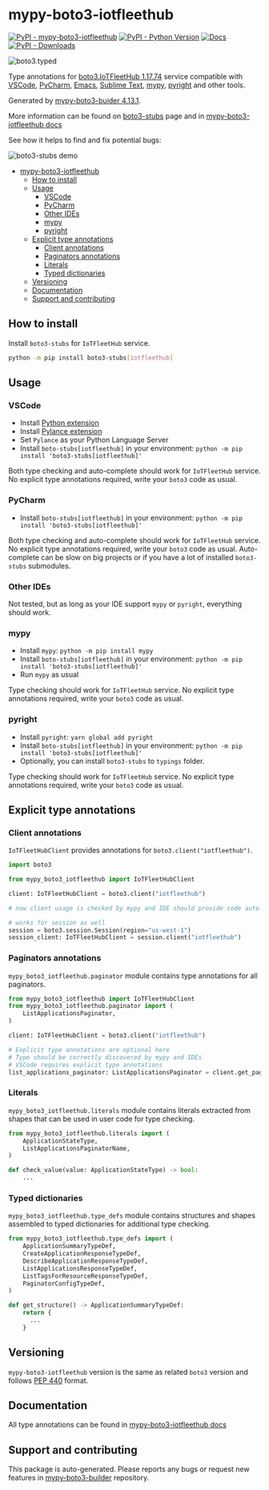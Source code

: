 # mypy-boto3-iotfleethub<a id="mypy-boto3-iotfleethub"></a>

[![PyPI - mypy-boto3-iotfleethub](https://img.shields.io/pypi/v/mypy-boto3-iotfleethub.svg?color=blue)](https://pypi.org/project/mypy-boto3-iotfleethub)
[![PyPI - Python Version](https://img.shields.io/pypi/pyversions/mypy-boto3-iotfleethub.svg?color=blue)](https://pypi.org/project/mypy-boto3-iotfleethub)
[![Docs](https://img.shields.io/readthedocs/mypy-boto3-builder.svg?color=blue)](https://mypy-boto3-builder.readthedocs.io/)
[![PyPI - Downloads](https://img.shields.io/pypi/dw/mypy-boto3-iotfleethub?color=blue)](https://pypistats.org/packages/mypy-boto3-iotfleethub)

![boto3.typed](https://github.com/vemel/mypy_boto3_builder/raw/master/logo.png)

Type annotations for
[boto3.IoTFleetHub 1.17.74](https://boto3.amazonaws.com/v1/documentation/api/1.17.74/reference/services/iotfleethub.html#IoTFleetHub)
service compatible with [VSCode](https://code.visualstudio.com/),
[PyCharm](https://www.jetbrains.com/pycharm/),
[Emacs](https://www.gnu.org/software/emacs/),
[Sublime Text](https://www.sublimetext.com/),
[mypy](https://github.com/python/mypy),
[pyright](https://github.com/microsoft/pyright) and other tools.

Generated by
[mypy-boto3-buider 4.13.1](https://github.com/vemel/mypy_boto3_builder).

More information can be found on
[boto3-stubs](https://pypi.org/project/boto3-stubs/) page and in
[mypy-boto3-iotfleethub docs](https://vemel.github.io/boto3_stubs_docs/mypy_boto3_iotfleethub/)

See how it helps to find and fix potential bugs:

![boto3-stubs demo](https://github.com/vemel/mypy_boto3_builder/raw/master/demo.gif)

- [mypy-boto3-iotfleethub](#mypy-boto3-iotfleethub)
  - [How to install](#how-to-install)
  - [Usage](#usage)
    - [VSCode](#vscode)
    - [PyCharm](#pycharm)
    - [Other IDEs](#other-ides)
    - [mypy](#mypy)
    - [pyright](#pyright)
  - [Explicit type annotations](#explicit-type-annotations)
    - [Client annotations](#client-annotations)
    - [Paginators annotations](#paginators-annotations)
    - [Literals](#literals)
    - [Typed dictionaries](#typed-dictionaries)
  - [Versioning](#versioning)
  - [Documentation](#documentation)
  - [Support and contributing](#support-and-contributing)

## How to install<a id="how-to-install"></a>

Install `boto3-stubs` for `IoTFleetHub` service.

```bash
python -m pip install boto3-stubs[iotfleethub]
```

## Usage<a id="usage"></a>

### VSCode<a id="vscode"></a>

- Install
  [Python extension](https://marketplace.visualstudio.com/items?itemName=ms-python.python)
- Install
  [Pylance extension](https://marketplace.visualstudio.com/items?itemName=ms-python.vscode-pylance)
- Set `Pylance` as your Python Language Server
- Install `boto-stubs[iotfleethub]` in your environment:
  `python -m pip install 'boto3-stubs[iotfleethub]'`

Both type checking and auto-complete should work for `IoTFleetHub` service. No
explicit type annotations required, write your `boto3` code as usual.

### PyCharm<a id="pycharm"></a>

- Install `boto-stubs[iotfleethub]` in your environment:
  `python -m pip install 'boto3-stubs[iotfleethub]'`

Both type checking and auto-complete should work for `IoTFleetHub` service. No
explicit type annotations required, write your `boto3` code as usual.
Auto-complete can be slow on big projects or if you have a lot of installed
`boto3-stubs` submodules.

### Other IDEs<a id="other-ides"></a>

Not tested, but as long as your IDE support `mypy` or `pyright`, everything
should work.

### mypy<a id="mypy"></a>

- Install `mypy`: `python -m pip install mypy`
- Install `boto-stubs[iotfleethub]` in your environment:
  `python -m pip install 'boto3-stubs[iotfleethub]'`
- Run `mypy` as usual

Type checking should work for `IoTFleetHub` service. No explicit type
annotations required, write your `boto3` code as usual.

### pyright<a id="pyright"></a>

- Install `pyright`: `yarn global add pyright`
- Install `boto-stubs[iotfleethub]` in your environment:
  `python -m pip install 'boto3-stubs[iotfleethub]'`
- Optionally, you can install `boto3-stubs` to `typings` folder.

Type checking should work for `IoTFleetHub` service. No explicit type
annotations required, write your `boto3` code as usual.

## Explicit type annotations<a id="explicit-type-annotations"></a>

### Client annotations<a id="client-annotations"></a>

`IoTFleetHubClient` provides annotations for `boto3.client("iotfleethub")`.

```python
import boto3

from mypy_boto3_iotfleethub import IoTFleetHubClient

client: IoTFleetHubClient = boto3.client("iotfleethub")

# now client usage is checked by mypy and IDE should provide code auto-complete

# works for session as well
session = boto3.session.Session(region="us-west-1")
session_client: IoTFleetHubClient = session.client("iotfleethub")
```

### Paginators annotations<a id="paginators-annotations"></a>

`mypy_boto3_iotfleethub.paginator` module contains type annotations for all
paginators.

```python
from mypy_boto3_iotfleethub import IoTFleetHubClient
from mypy_boto3_iotfleethub.paginator import (
    ListApplicationsPaginator,
)

client: IoTFleetHubClient = boto3.client("iotfleethub")

# Explicit type annotations are optional here
# Type should be correctly discovered by mypy and IDEs
# VSCode requires explicit type annotations
list_applications_paginator: ListApplicationsPaginator = client.get_paginator("list_applications")
```

### Literals<a id="literals"></a>

`mypy_boto3_iotfleethub.literals` module contains literals extracted from
shapes that can be used in user code for type checking.

```python
from mypy_boto3_iotfleethub.literals import (
    ApplicationStateType,
    ListApplicationsPaginatorName,
)

def check_value(value: ApplicationStateType) -> bool:
    ...
```

### Typed dictionaries<a id="typed-dictionaries"></a>

`mypy_boto3_iotfleethub.type_defs` module contains structures and shapes
assembled to typed dictionaries for additional type checking.

```python
from mypy_boto3_iotfleethub.type_defs import (
    ApplicationSummaryTypeDef,
    CreateApplicationResponseTypeDef,
    DescribeApplicationResponseTypeDef,
    ListApplicationsResponseTypeDef,
    ListTagsForResourceResponseTypeDef,
    PaginatorConfigTypeDef,
)

def get_structure() -> ApplicationSummaryTypeDef:
    return {
      ...
    }
```

## Versioning<a id="versioning"></a>

`mypy-boto3-iotfleethub` version is the same as related `boto3` version and
follows [PEP 440](https://www.python.org/dev/peps/pep-0440/) format.

## Documentation<a id="documentation"></a>

All type annotations can be found in
[mypy-boto3-iotfleethub docs](https://vemel.github.io/boto3_stubs_docs/mypy_boto3_iotfleethub/)

## Support and contributing<a id="support-and-contributing"></a>

This package is auto-generated. Please reports any bugs or request new features
in [mypy-boto3-builder](https://github.com/vemel/mypy_boto3_builder/issues/)
repository.
